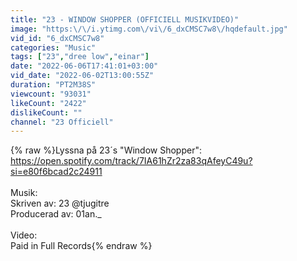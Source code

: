 ```yaml
---
title: "23 - WINDOW SHOPPER (OFFICIELL MUSIKVIDEO)"
image: "https:\/\/i.ytimg.com\/vi\/6_dxCMSC7w8\/hqdefault.jpg"
vid_id: "6_dxCMSC7w8"
categories: "Music"
tags: ["23","dree low","einar"]
date: "2022-06-06T17:41:01+03:00"
vid_date: "2022-06-02T13:00:55Z"
duration: "PT2M38S"
viewcount: "93031"
likeCount: "2422"
dislikeCount: ""
channel: "23 Officiell"
---
```

{% raw %}Lyssna på 23´s &quot;Window Shopper&quot;:<br /><a rel="nofollow" target="blank" href="https://open.spotify.com/track/7IA61hZr2za83qAfeyC49u?si=e80f6bcad2c24911">https://open.spotify.com/track/7IA61hZr2za83qAfeyC49u?si=e80f6bcad2c24911</a><br /><br />Musik:<br />Skriven av: 23 @tjugitre<br />Producerad av: 01an._<br /><br />Video:<br />Paid in Full Records{% endraw %}
